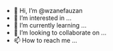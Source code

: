 - 👋 Hi, I’m @wzanefauzan
- 👀 I’m interested in ...
- 🌱 I’m currently learning ...
- 💞️ I’m looking to collaborate on ...
- 📫 How to reach me ...

<!---
wakjen/wakjen is a ✨ special ✨ repository because its `README.md` (this file) appears on your GitHub profile.
You can click the Preview link to take a look at your changes.
--->
